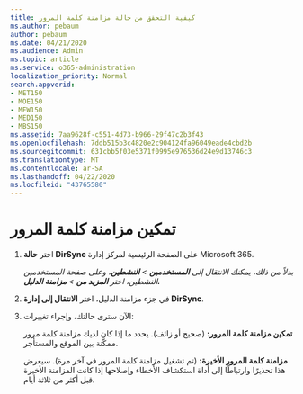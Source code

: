 ```yaml
---
title: كيفية التحقق من حالة مزامنة كلمة المرور
ms.author: pebaum
author: pebaum
ms.date: 04/21/2020
ms.audience: Admin
ms.topic: article
ms.service: o365-administration
localization_priority: Normal
search.appverid:
- MET150
- MOE150
- MEW150
- MED150
- MBS150
ms.assetid: 7aa9628f-c551-4d73-b966-29f47c2b3f43
ms.openlocfilehash: 7ddb515b3c4820e2c904124fa96049eade4cbd2b
ms.sourcegitcommit: 631cbb5f03e5371f0995e976536d24e9d13746c3
ms.translationtype: MT
ms.contentlocale: ar-SA
ms.lasthandoff: 04/22/2020
ms.locfileid: "43765580"
---
```

# <a name="enable-password-sync"></a>تمكين مزامنة كلمة المرور

1.  اختر **حالة DirSync** على الصفحة الرئيسية لمركز إدارة Microsoft 365. 
    
     *بدلاً من ذلك، يمكنك الانتقال إلى **المستخدمين** \> **النشطين**، وعلى صفحة المستخدمين النشطين، اختر **المزيد من** \> **مزامنة الدليل.*** 
    
2. في جزء مزامنة الدليل، اختر **الانتقال إلى إدارة DirSync**. 
    
3. الآن سترى حالتك، وإجراء تغييرات:
    
    **تمكين مزامنة كلمة المرور:** (صحيح أو زائف). يحدد ما إذا كان لديك مزامنة كلمة مرور ممكّنة بين الموقع والمستأجر. 
    
    **مزامنة كلمة المرور الأخيرة:** (تم تشغيل مزامنة كلمة المرور في آخر مرة). سيعرض هذا تحذيرًا وارتباطًا إلى أداة استكشاف الأخطاء وإصلاحها إذا كانت المزامنة الأخيرة قبل أكثر من ثلاثة أيام. 
    

